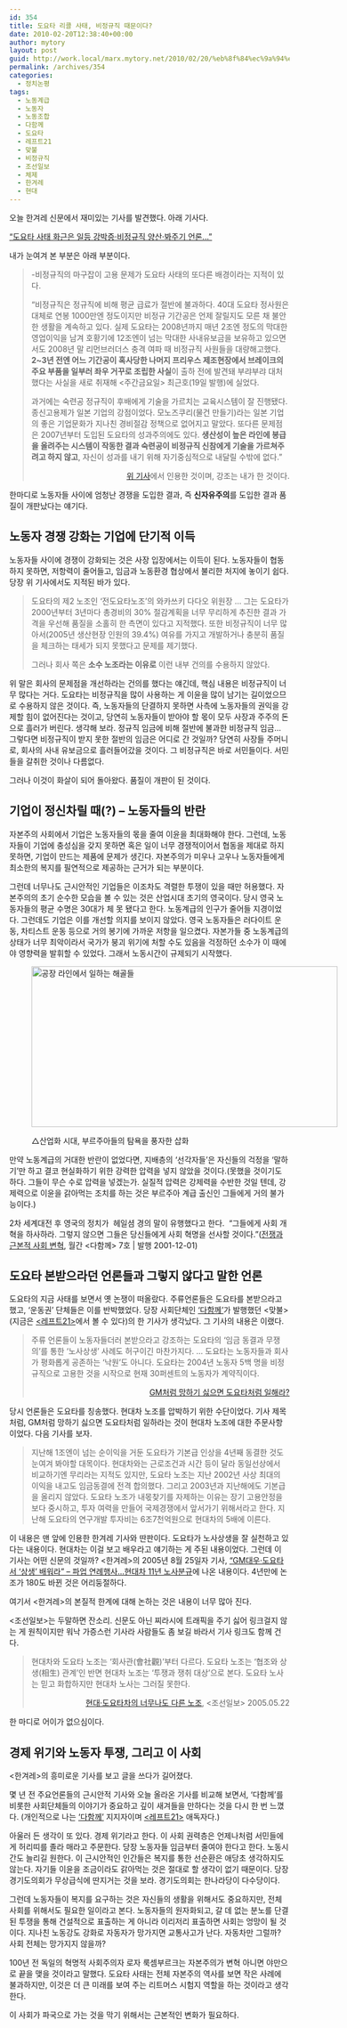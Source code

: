 ```yaml
---
id: 354
title: 도요타 리콜 사태, 비정규직 때문이다?
date: 2010-02-20T12:38:40+00:00
author: mytory
layout: post
guid: http://work.local/marx.mytory.net/2010/02/20/%eb%8f%84%ec%9a%94%ed%83%80-%eb%a6%ac%ec%bd%9c-%ec%82%ac%ed%83%9c-%eb%b9%84%ec%a0%95%ea%b7%9c%ec%a7%81-%eb%95%8c%eb%ac%b8%ec%9d%b4%eb%8b%a4/
permalink: /archives/354
categories:
  - 정치논평
tags:
  - 노동계급
  - 노동자
  - 노동조합
  - 다함께
  - 도요타
  - 레프트21
  - 맞불
  - 비정규직
  - 조선일보
  - 체제
  - 한겨레
  - 현대
---
```

오늘 한겨레 신문에서 재미있는 기사를 발견했다. 아래 기사다.

<a href="http://www.hani.co.kr/arti/economy/car/405696.html" target="_blank" title="[http://www.hani.co.kr/arti/economy/car/405696.html]로 이동합니다.">“도요타 사태 화근은 일등 강박증·비정규직 양산·봐주기 언론…”</a>

내가 눈여겨 본 부분은 아래 부분이다.

> -비정규직의 마구잡이 고용 문제가 도요타 사태의 또다른 배경이라는 지적이 있다.
> 
> “비정규직은 정규직에 비해 평균 급료가 절반에 불과하다. 40대 도요타 정사원은 대체로 연봉 1000만엔 정도이지만 비정규 기간공은 언제 잘릴지도 모른 채 불안한 생활을 계속하고 있다. 실제 도요타는 2008년까지 매년 2조엔 정도의 막대한 영업이익을 남겨 호황기에 12조엔이 넘는 막대한 사내유보금을 보유하고 있으면서도 2008년 말 리먼브러더스 충격 여파 때 비정규직 사원들을 대량해고했다. **2~3년 전엔 어느 기간공이 혹사당한 나머지 프리우스 제조현장에서 브레이크의 주요 부품을 일부러 좌우 거꾸로 조립한 사실**이 출하 전에 발견돼 부랴부랴 대처했다는 사실을 새로 취재해 &lt;주간금요일&gt; 최근호(19일 발행)에 실었다.
> 
> 과거에는 숙련공 정규직이 후배에게 기술을 가르치는 교육시스템이 잘 진행됐다. 종신고용제가 일본 기업의 강점이었다. 모노즈쿠리(물건 만들기)라는 일본 기업의 좋은 기업문화가 지나친 경비절감 정책으로 없어지고 말았다. 또다른 문제점은 2007년부터 도입된 도요타의 성과주의에도 있다. **생산성이 높은 라인에 봉급을 올려주는 시스템이 작동한 결과 숙련공이 비정규직 신참에게 기술을 가르쳐주려고 하지 않고**, 자신이 성과를 내기 위해 자기중심적으로 내달릴 수밖에 없다.”
> 
> <p style="text-align: right; ">
>   <a href="http://www.hani.co.kr/arti/economy/car/405696.html" target="_blank" title="[http://www.hani.co.kr/arti/economy/car/405696.html]로 이동합니다.">위 기사</a>에서 인용한 것이며, 강조는 내가 한 것이다.
> </p>

한마디로 노동자들 사이에 엄청난 경쟁을 도입한 결과, 즉 **신자유주의**를 도입한 결과 품질이 개판났다는 얘기다.

## 노동자 경쟁 강화는 기업에 단기적 이득

노동자들 사이에 경쟁이 강화되는 것은 사장 입장에서는 이득이 된다. 노동자들이 협동하지 못하면, 저항력이 줄어들고, 임금과 노동환경 협상에서 불리한 처지에 놓이기 쉽다. 당장 위 기사에서도 지적된 바가 있다.

> 도요타의 제2 노조인 ‘전도요타노조’의 와카쓰키 다다오 위원장 … 그는 도요타가 2000년부터 3년마다 총경비의 30% 절감계획을 너무 무리하게 추진한 결과 가격을 우선해 품질을 소홀히 한 측면이 있다고 지적했다. 또한 비정규직이 너무 많아서(2005년 생산현장 인원의 39.4%) 여유를 가지고 개발하거나 충분히 품질을 체크하는 태세가 되지 못했다고 문제를 제기했다.
> 
> 그러나 회사 쪽은 **소수 노조라는 이유로** 이런 내부 건의를 수용하지 않았다.

위 말은 회사의 문제점을 개선하라는 건의를 했다는 얘긴데, 핵심 내용은 비정규직이 너무 많다는 거다. 도요타는 비정규직을 많이 사용하는 게 이윤을 많이 남기는 길이었으므로 수용하지 않은 것이다. 즉, 노동자들의 단결하지 못하면 사측에 노동자들의 권익을 강제할 힘이 없어진다는 것이고, 당연히 노동자들이 받아야 할 몫이 모두 사장과 주주의 돈으로 흘러가 버린다. 생각해 보라. 정규직 임금에 비해 절반에 불과한 비정규직 임금&#8230; 그렇다면 비정규직이 받지 못한 절반의 임금은 어디로 간 것일까? 당연히 사장들 주머니로, 회사의 사내 유보금으로 흘러들어갔을 것이다. 그 비정규직은 바로 서민들이다. 서민들을 갈취한 것이나 다름없다.

그러나 이것이 화살이 되어 돌아왔다. 품질이 개판이 된 것이다.

## 기업이 정신차릴 때(?) &#8211; 노동자들의 반란

자본주의 사회에서 기업은 노동자들의 몫을 줄여 이윤을 최대화해야 한다. 그런데, 노동자들이 기업에 충성심을 갖지 못하면 혹은 일이 너무 경쟁적이어서 협동을 제대로 하지 못하면, 기업이 만드는 제품에 문제가 생긴다. 자본주의가 미우나 고우나 노동자들에게 최소한의 복지를 필연적으로 제공하는 근거가 되는 부분이다.

그런데 너무나도 근시안적인 기업들은 이조차도 격렬한 투쟁이 있을 때만 허용했다. 자본주의의 초기 순수한 모습을 볼 수 있는 것은 산업시대 초기의 영국이다. 당시 영국 노동자들의 평균 수명은 30대가 체 못 됐다고 한다. 노동계급의 인구가 줄어들 지경이었다. 그런데도 기업은 이를 개선할 의지를 보이지 않았다. 영국 노동자들은 러다이트 운동, 차티스트 운동 등으로 거의 봉기에 가까운 저항을 일으켰다. 자본가들 중 노동계급의 상태가 너무 최악이라서 국가가 붕괴 위기에 처할 수도 있음을 걱정하던 소수가 이 때에야 영향력을 발휘할 수 있었다. 그래서 노동시간이 규제되기 시작했다.<figure style="width: 550px" class="wp-caption aligncenter">

<img src="http://work.local/marx.mytory.net/wp-content/uploads/1/cfile23.uf.16254E0D4B7FD7546FDA9A.jpg" width="550" height="289" alt="공장 라인에서 일하는 해골들" filename="cfile23.uf.16254E0D4B7FD7546FDA9A.jpg" filemime="" /><figcaption class="wp-caption-text">△산업화 시대, 부르주아들의 탐욕을 풍자한 삽화</figcaption></figure> 

만약 노동계급의 거대한 반란이 없었다면, 지배층의 ‘선각자들’은 자신들의 걱정을 ‘말하기’만 하고 결코 현실화하기 위한 강력한 압력을 넣지 않았을 것이다.(못했을 것이기도 하다. 그들이 무슨 수로 압력을 넣겠는가. 실질적 압력은 강제력을 수반한 것일 텐데, 강제력으로 이윤을 갉아먹는 조치를 하는 것은 부르주아 계급 출신인 그들에게 거의 불가능이다.)

2차 세계대전 후 영국의 정치가 &nbsp;헤일셤 경의 말이 유행했다고 한다. &nbsp;“그들에게 사회 개혁을 하사하라. 그렇지 않으면 그들은 당신들에게 사회 혁명을 선사할 것이다.”(<a href="http://www.left21.com/article/274" target="_blank">전쟁과 근본적 사회 변혁</a>, 월간 &lt;다함께&gt; 7호 | 발행 2001-12-01)

## 도요타 본받으라던 언론들과 그렇지 않다고 말한 언론

도요타의 지금 사태를 보면서 옛 논쟁이 떠올랐다. 주류언론들은 도요타를 본받으라고 했고, ‘운동권’ 단체들은 이를 반박했었다. 당장 사회단체인 <a href="http://alltogether.or.kr/" target="_blank">&#8216;다함께&#8217;</a>가 발행했던 &lt;맞불&gt;(지금은 <a href="http://www.left21.com/" target="_blank">&lt;레프트21&gt;</a>에서 볼 수 있다)의 한 기사가 생각났다. 그 기사의 내용은 이랬다.

> 주류 언론들이 노동자들더러 본받으라고 강조하는 도요타의 ‘임금 동결과 무쟁의’를 통한 ‘노사상생’ 사례도 허구이긴 마찬가지다. …&nbsp;도요타는 노동자들과 회사가 평화롭게 공존하는 ‘낙원’도 아니다. 도요타는 2004년 노동자 5백 명을 비정규직으로 고용한 것을 시작으로 현재 30퍼센트의 노동자가 계약직이다.
> 
> <p style="text-align: right; ">
>   <a href="http://www.left21.com/article/3769" target="_blank">GM처럼 망하기 싫으면 도요타처럼 일해라?</a>
> </p>

당시 언론들은 도요타를 칭송했다. 현대차 노조를 압박하기 위한 수단이었다. 기사 제목처럼, GM처럼 망하기 싫으면 도요타처럼 일하라는 것이 현대차 노조에 대한 주문사항이었다. 다음 기사를 보자.

> 지난해 1조엔이 넘는 순이익을 거둔 도요타가 기본급 인상을 4년째 동결한 것도 눈여겨 봐야할 대목이다. 현대차와는 근로조건과 시간 등이 달라 동일선상에서 비교하기엔 무리라는 지적도 있지만, 도요타 노조는 지난 2002년 사상 최대의 이익을 내고도 임금동결에 전격 합의했다. 그리고 2003년과 지난해에도 기본급을 올리지 않았다. 도요타 노조가 내몫찾기를 자제하는 이유는 장기 고용안정을 보다 중시하고, 투자 여력을 만들어 국제경쟁에서 앞서가기 위해서라고 한다. 지난해 도요타의 연구개발 투자비는 6조7천억원으로 현대차의 5배에 이른다.

이 내용은 맨 앞에 인용한 한겨레 기사와 딴판이다. 도요타가 노사상생을 잘 실천하고 있다는 내용이다. 현대차는 이걸 보고 배우라고 얘기하는 게 주된 내용이었다. 그런데 이 기사는 어떤 신문의 것일까? &lt;한겨레&gt;의 2005년 8월 25일자 기사,&nbsp;<a href="http://www.hani.co.kr/arti/economy/economy_general/59799.html" target="_blank">“GM대우·도요타서 ‘상생’ 배워라” &#8211;&nbsp;파업 연례행사…현대차 11년 노사분규</a>에 나온 내용이다. 4년만에 논조가 180도 바뀐 것은 어리둥절하다.

여기서 &lt;한겨레&gt;의 본질적 한계에 대해 논하는 것은 내용이 너무 많아 진다.

&lt;조선일보&gt;는 두말하면 잔소리. 신문도 아닌 찌라시에 트래픽을 주기 싫어 링크걸지 않는 게 원칙이지만 워낙 가증스런 기사라 사람들도 좀 보길 바라서 기사 링크도 함께 건다.

> 현대차와 도요타 노조는 ‘회사관(會社觀)’부터 다르다. 도요타 노조는 ‘협조와 상생(相生) 관계’인 반면 현대차 노조는 ‘투쟁과 쟁취 대상’으로 본다. 도요타 노사는 믿고 화합하지만 현대차 노사는 그러질 못한다.
> 
> <p style="text-align: right; ">
>   <a href="http://www.chosun.com/national/news/200505/200505220333.html" target="_blank">현대·도요타차의 너무나도 다른 노조</a>, &lt;조선일보&gt;&nbsp;2005.05.22
> </p>

한 마디로 어이가 없으심이다.

## 경제 위기와 노동자 투쟁, 그리고 이 사회

&lt;한겨레&gt;의 흥미로운 기사를 보고 글을 쓰다가 길어졌다.

몇 년 전 주요언론들의 근시안적 기사와 오늘 올라온 기사를 비교해 보면서, ‘다함께’를 비롯한 사회단체들의 이야기가 중요하고 깊이 새겨들을 만하다는 것을 다시 한 번 느꼈다. (개인적으로 나는 <a href="http://www.alltogether.or.kr/" target="_blank">‘다함께’</a> 지지자이며 <a href="http://www.left21.com/" target="_blank">&lt;레프트21&gt;</a> 애독자다.)

아울러 든 생각이 또 있다.&nbsp;경제 위기라고 한다. 이 사회 권력층은 언제나처럼 서민들에게 허리띠를 졸라 매라고 주문한다. 당장 노동자들 임금부터 줄여야 한다고 한다. 노동시간도 늘리길 원한다. 이 근시안적인 인간들은 복지를 통한 선순환은 애당초 생각하지도 않는다. 자기들 이윤을 조금이라도 갉아먹는 것은 절대로 할 생각이 없기 때문이다. 당장 경기도의회가 무상급식에 딴지거는 것을 보라. 경기도의회는 한나라당이 다수당이다.

그런데 노동자들이 복지를 요구하는 것은 자신들의 생활을 위해서도 중요하지만, 전체 사회를 위해서도 필요한 일이라고 본다. 노동자들의 원자화되고, 갈 데 없는 분노를 단결된 투쟁을 통해 건설적으로 표출하는 게 아니라 이리저리 표출하면 사회는 엉망이 될 것이다. 지나친 노동강도 강화로 자동자가 망가지면 교통사고가 난다. 자동차만 그럴까? 사회 전체는 망가지지 않을까?

100년 전 독일의 혁명적 사회주의자 로자 룩셈부르크는 자본주의가 변혁 아니면 야만으로 끝을 맺을 것이라고 말했다. 도요타 사태는 전체 자본주의 역사를 보면 작은 사례에 불과하지만, 이것은 더 큰 미래를 보여 주는 리트머스 시험지 역할을 하는 것이라고 생각한다.

이 사회가 파국으로 가는 것을 막기 위해서는 근본적인 변화가 필요하다.